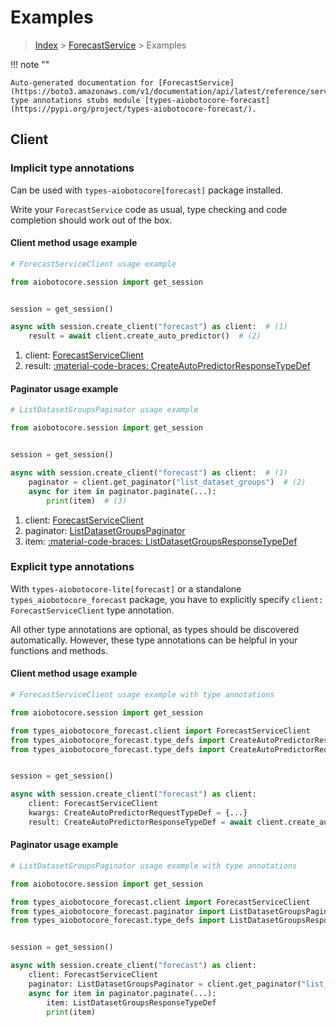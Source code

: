 # Examples

> [Index](../README.md) > [ForecastService](./README.md) > Examples

!!! note ""

    Auto-generated documentation for [ForecastService](https://boto3.amazonaws.com/v1/documentation/api/latest/reference/services/forecast.html#forecastservice)
    type annotations stubs module [types-aiobotocore-forecast](https://pypi.org/project/types-aiobotocore-forecast/).

## Client

### Implicit type annotations

Can be used with `types-aiobotocore[forecast]` package installed.

Write your `ForecastService` code as usual,
type checking and code completion should work out of the box.



#### Client method usage example

```python
# ForecastServiceClient usage example

from aiobotocore.session import get_session


session = get_session()

async with session.create_client("forecast") as client:  # (1)
    result = await client.create_auto_predictor()  # (2)
```

1. client: [ForecastServiceClient](./client.md)
2. result: [:material-code-braces: CreateAutoPredictorResponseTypeDef](./type_defs.md#createautopredictorresponsetypedef)



#### Paginator usage example

```python
# ListDatasetGroupsPaginator usage example

from aiobotocore.session import get_session


session = get_session()

async with session.create_client("forecast") as client:  # (1)
    paginator = client.get_paginator("list_dataset_groups")  # (2)
    async for item in paginator.paginate(...):
        print(item)  # (3)
```

1. client: [ForecastServiceClient](./client.md)
2. paginator: [ListDatasetGroupsPaginator](./paginators.md#listdatasetgroupspaginator)
3. item: [:material-code-braces: ListDatasetGroupsResponseTypeDef](./type_defs.md#listdatasetgroupsresponsetypedef)




### Explicit type annotations

With `types-aiobotocore-lite[forecast]`
or a standalone `types_aiobotocore_forecast` package, you have to explicitly specify
`client: ForecastServiceClient` type annotation.

All other type annotations are optional, as types should be discovered automatically.
However, these type annotations can be helpful in your functions and methods.


#### Client method usage example

```python
# ForecastServiceClient usage example with type annotations

from aiobotocore.session import get_session

from types_aiobotocore_forecast.client import ForecastServiceClient
from types_aiobotocore_forecast.type_defs import CreateAutoPredictorResponseTypeDef
from types_aiobotocore_forecast.type_defs import CreateAutoPredictorRequestTypeDef


session = get_session()

async with session.create_client("forecast") as client:
    client: ForecastServiceClient
    kwargs: CreateAutoPredictorRequestTypeDef = {...}
    result: CreateAutoPredictorResponseTypeDef = await client.create_auto_predictor(**kwargs)
```



#### Paginator usage example

```python
# ListDatasetGroupsPaginator usage example with type annotations

from aiobotocore.session import get_session

from types_aiobotocore_forecast.client import ForecastServiceClient
from types_aiobotocore_forecast.paginator import ListDatasetGroupsPaginator
from types_aiobotocore_forecast.type_defs import ListDatasetGroupsResponseTypeDef


session = get_session()

async with session.create_client("forecast") as client:
    client: ForecastServiceClient
    paginator: ListDatasetGroupsPaginator = client.get_paginator("list_dataset_groups")
    async for item in paginator.paginate(...):
        item: ListDatasetGroupsResponseTypeDef
        print(item)
```


